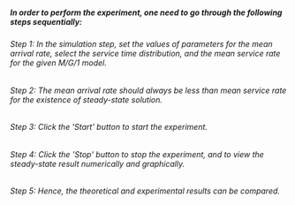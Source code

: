 ##### In order to perform the experiment, one need to go through the following steps sequentially:
###### Step 1:  In the simulation step, set the values of parameters for the mean arrival rate, select the service time distribution, and the mean service rate for the given M/G/1 model.
###### Step 2:  The mean arrival rate should always be less than mean service rate for the existence of steady-state solution.
###### Step 3:  Click the 'Start' button to start the experiment.
###### Step 4:  Click the 'Stop' button to stop the experiment, and to view the steady-state result numerically and graphically.
###### Step 5:  Hence, the theoretical and experimental results can be compared.
